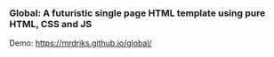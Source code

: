 ### Global: A futuristic single page HTML template using pure HTML, CSS and JS

Demo: https://mrdriks.github.io/global/

